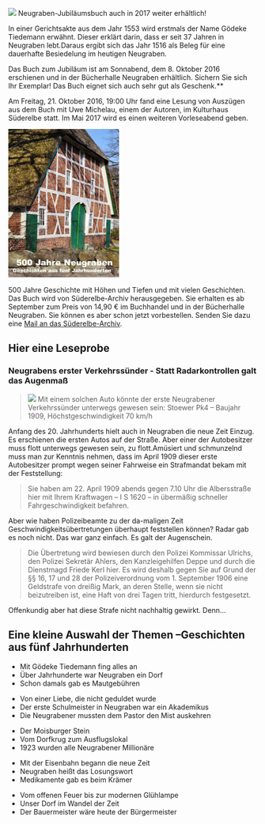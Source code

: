 ![](resources/wsb_180x81_500J_Neugraben.png)
Neugraben-Jubiläumsbuch auch in 2017 weiter erhältlich!

In einer Gerichtsakte aus dem Jahr 1553 wird erstmals der Name Gödeke
Tiedemann erwähnt. Dieser erklärt darin, dass er seit 37 Jahren in
Neugraben lebt.Daraus ergibt sich das Jahr 1516 als Beleg für eine
dauerhafte Besiedelung im heutigen Neugraben.

Das Buch zum Jubiläum ist am Sonnabend, dem 8. Oktober 2016
erschienen und in der Bücherhalle Neugraben erhältlich. Sichern Sie sich
Ihr Exemplar! Das Buch eignet sich auch sehr gut als Geschenk.**

Am Freitag, 21. Oktober 2016, 19:00 Uhr fand eine Lesung von Auszügen
aus dem Buch mit Uwe Michelau, einem der Autoren, im Kulturhaus
Süderelbe statt. Im Mai 2017 wird es einen weiteren Vorleseabend
geben.

![](resources/Buchtitel_klein.png)

500 Jahre Geschichte mit Höhen und Tiefen und mit vielen Geschichten. Das
Buch wird von Süderelbe-Archiv herausgegeben. Sie erhalten es ab
September zum Preis von 14,90 € im Buchhandel und in der Bücherhalle
Neugraben. Sie können es aber schon jetzt vorbestellen. Senden Sie dazu
eine [Mail an das
Süderelbe-Archiv](mailto:info@suederelbe-archiv.de).

## Hier eine Leseprobe

### Neugrabens erster Verkehrssünder - Statt Radarkontrollen galt das Augenmaß

> ![](resources/wsb_400x246_Stoewer_PK4.jpg)
  Mit einem solchen Auto könnte der erste Neugrabener Verkehrssünder
  unterwegs gewesen sein: Stoewer Pk4 – Baujahr 1909, Höchstgeschwindigkeit 70 km/h

  Anfang des 20. Jahrhunderts hielt auch in Neugraben die neue Zeit
  Einzug. Es erschienen die ersten Autos auf der Straße. Aber einer der
  Autobesitzer muss flott unterwegs gewesen sein, zu flott.Amüsiert und
  schmunzelnd muss man zur Kenntnis nehmen, dass im April 1909 dieser
  erste Autobesitzer prompt wegen seiner Fahrweise ein Strafmandat bekam
  mit der Feststellung:

  > Sie haben am 22. April 1909 abends gegen 7.10 Uhr die Albersstraße
    hier mit Ihrem Kraftwagen – I S 1620 – in übermäßig schneller
    Fahrgeschwindigkeit befahren.

  Aber wie haben Polizeibeamte zu der da-maligen Zeit
  Geschwindigkeitsübertretungen überhaupt feststellen können? Radar gab es
  noch nicht. Das war ganz einfach. Es galt der Augenschein.

  > Die Übertretung wird bewiesen durch den Polizei Kommissar Ulrichs, den
    Polizei Sekretär Ahlers, den Kanzleigehilfen Deppe und durch die
    Dienstmagd Friede Kerl hier. Es wird deshalb gegen Sie auf Grund der §§
    16, 17 und 28 der Polizeiverordnung vom 1. September 1906 eine
    Geldstrafe von dreißig Mark, an deren Stelle, wenn sie nicht
    beizutreiben ist, eine Haft von drei Tagen tritt, hierdurch
    festgesetzt.

   Offenkundig aber hat diese Strafe nicht nachhaltig gewirkt. Denn...

## Eine kleine Auswahl der Themen –Geschichten aus fünf Jahrhunderten

-   Mit Gödeke Tiedemann fing alles an
-   Über Jahrhunderte war Neugraben ein Dorf
-   Schon damals gab es Mautgebühren

<!-- -->

-   Von einer Liebe, die nicht geduldet wurde
-   Der erste Schulmeister in Neugraben war ein Akademikus
-   Die Neugrabener mussten dem Pastor den Mist auskehren

<!-- -->

-   Der Moisburger Stein
-   Vom Dorfkrug zum Ausflugslokal
-   1923 wurden alle Neugrabener Millionäre

<!-- -->

-   Mit der Eisenbahn begann die neue Zeit
-   Neugraben heißt das Losungswort
-   Medikamente gab es beim Krämer

<!-- -->

-   Vom offenen Feuer bis zur modernen Glühlampe
-   Unser Dorf im Wandel der Zeit
-   Der Bauermeister wäre heute der Bürgermeister
